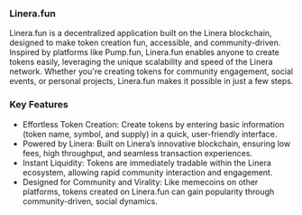 ### Linera.fun

Linera.fun is a decentralized application built on the Linera blockchain, designed to make token creation fun, accessible, and community-driven. Inspired by platforms like Pump.fun, Linera.fun enables anyone to create tokens easily, leveraging the unique scalability and speed of the Linera network. Whether you're creating tokens for community engagement, social events, or personal projects, Linera.fun makes it possible in just a few steps.

### Key Features
- Effortless Token Creation: Create tokens by entering basic information (token name, symbol, and supply) in a quick, user-friendly interface.
- Powered by Linera: Built on Linera’s innovative blockchain, ensuring low fees, high throughput, and seamless transaction experiences.
- Instant Liquidity: Tokens are immediately tradable within the Linera ecosystem, allowing rapid community interaction and engagement.
- Designed for Community and Virality: Like memecoins on other platforms, tokens created on Linera.fun can gain popularity through community-driven, social dynamics.